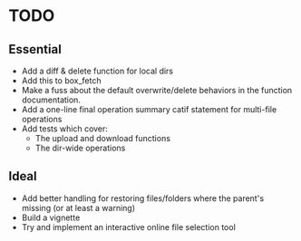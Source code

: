 # TODO

## Essential

* Add a diff & delete function for local dirs
* Add this to box_fetch
* Make a fuss about the default overwrite/delete behaviors in the function 
documentation. 
* Add a one-line final operation summary catif statement for multi-file 
operations
* Add tests which cover:
    - The upload and download functions
    - The dir-wide operations

## Ideal

* Add better handling for restoring files/folders where the parent's missing
(or at least a warning)
* Build a vignette
* Try and implement an interactive online file selection tool